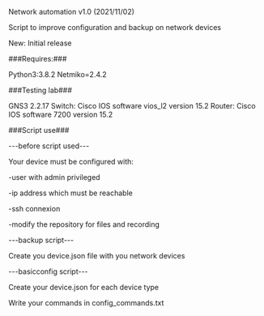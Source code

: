 Network automation v1.0 (2021/11/02)

Script to improve configuration and backup on network devices

New:
Initial release

###Requires:###

Python3:3.8.2
Netmiko=2.4.2

###Testing lab###

GNS3 2.2.17
Switch: Cisco IOS software vios_l2 version 15.2
Router: Cisco IOS software 7200 version 15.2


###Script use###

---before script used---

Your device must be configured with:

-user with admin privileged

-ip address which must be reachable

-ssh connexion

-modify the repository for files and recording

---backup script---

Create you device.json file with you network devices

---basicconfig script---

Create your device.json for each device type

Write your commands in config_commands.txt
